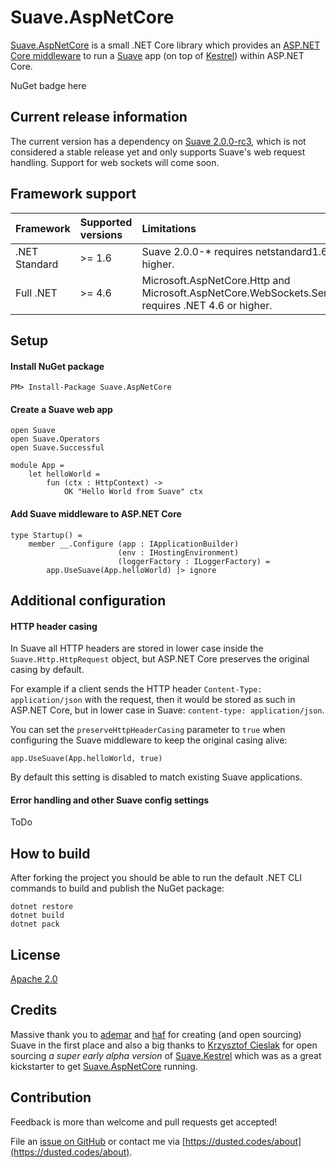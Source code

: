# Suave.AspNetCore

[Suave.AspNetCore](ToDo) is a small .NET Core library which provides an [ASP.NET Core middleware](https://docs.microsoft.com/en-us/aspnet/core/fundamentals/middleware) to run a [Suave](https://suave.io/) app (on top of [Kestrel](https://github.com/aspnet/KestrelHttpServer)) within ASP.NET Core.

NuGet badge here

## Current release information

The current version has a dependency on [Suave 2.0.0-rc3](https://www.nuget.org/packages/Suave/2.0.0-rc3), which is not considered a stable release yet and only supports Suave's web request handling. Support for web sockets will come soon.

## Framework support

| Framework | Supported versions | Limitations |
| :--- | :--- | :--- |
| .NET Standard | >= 1.6 | Suave 2.0.0-* requires netstandard1.6 or higher. |
| Full .NET | >= 4.6 | Microsoft.AspNetCore.Http and Microsoft.AspNetCore.WebSockets.Server requires .NET 4.6 or higher. |

## Setup

#### Install NuGet package

```
PM> Install-Package Suave.AspNetCore
```

#### Create a Suave web app

```
open Suave
open Suave.Operators
open Suave.Successful

module App =
    let helloWorld =
        fun (ctx : HttpContext) ->
            OK "Hello World from Suave" ctx
```

#### Add Suave middleware to ASP.NET Core

```
type Startup() =
    member __.Configure (app : IApplicationBuilder)
                        (env : IHostingEnvironment)
                        (loggerFactory : ILoggerFactory) =
        app.UseSuave(App.helloWorld) |> ignore
```

## Additional configuration

#### HTTP header casing

In Suave all HTTP headers are stored in lower case inside the `Suave.Http.HttpRequest` object, but ASP.NET Core preserves the original casing by default.

For example if a client sends the HTTP header `Content-Type: application/json` with the request, then it would be stored as such in ASP.NET Core, but in lower case in Suave: `content-type: application/json`.

You can set the `preserveHttpHeaderCasing` parameter to `true` when configuring the Suave middleware to keep the original casing alive:

```
app.UseSuave(App.helloWorld, true)
```

By default this setting is disabled to match existing Suave applications.

#### Error handling and other Suave config settings

ToDo

## How to build

After forking the project you should be able to run the default .NET CLI commands to build and publish the NuGet package:

```
dotnet restore
dotnet build
dotnet pack
```

## License

[Apache 2.0](https://raw.githubusercontent.com/dustinmoris/Suave.AspNetCore/master/LICENSE)

## Credits

Massive thank you to [ademar](https://github.com/ademar) and [haf](https://github.com/haf) for creating (and open sourcing) Suave in the first place and also a big thanks to [Krzysztof Cieslak](https://github.com/Krzysztof-Cieslak) for open sourcing *a super early alpha version* of [Suave.Kestrel](https://github.com/Krzysztof-Cieslak/Suave.Kestrel) which was as a great kickstarter to get [Suave.AspNetCore](ToDo) running.

## Contribution

Feedback is more than welcome and pull requests get accepted!

File an [issue on GitHub](https://github.com/dustinmoris/Suave.AspNetCore/issues/new) or contact me via [https://dusted.codes/about](https://dusted.codes/about).